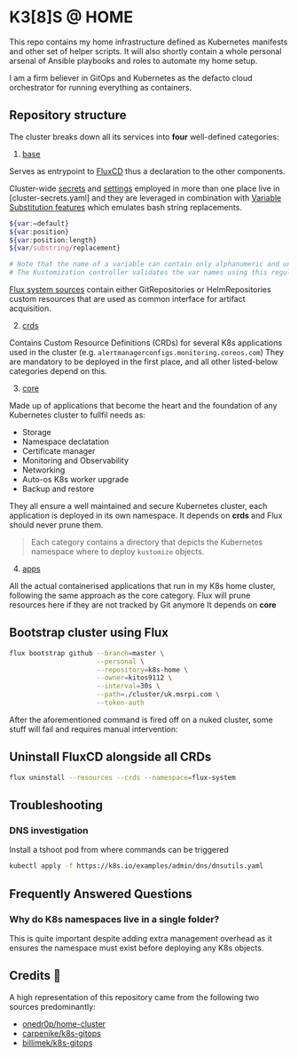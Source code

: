 # K3[8]S @ HOME

This repo contains my home infrastructure defined as Kubernetes manifests and other set of helper scripts. It will also shortly contain a whole personal arsenal of Ansible playbooks and roles to automate my home setup.

I am a firm believer in GitOps and Kubernetes as the defacto cloud orchestrator for running everything as containers.

## Repository structure

The cluster breaks down all its services into **four** well-defined categories:

1. [base](./base)

Serves as entrypoint to [FluxCD](https://fluxcd.io/docs/) thus a declaration to the other components.

Cluster-wide [secrets](./cluster/base/cluster-secrets.yaml) and [settings](./cluster/base/cluster-settings.yaml) employed in more than one place live in [cluster-secrets.yaml] and they are leveraged in combination with [Variable Substitution features](https://fluxcd.io/docs/components/kustomize/kustomization/#variable-substitution) which emulates bash string replacements.

```sh
${var:=default}
${var:position}
${var:position:length}
${var/substring/replacement}

# Note that the name of a variable can contain only alphanumeric and underscore characters.
# The Kustomization controller validates the var names using this regular expression: ^[_[:alpha:]][_[:alpha:][:digit:]]*$.
```

[Flux system sources](./cluster/base/flux-system/sources) contain either GitRepositories or HelmRepositories custom resources that are used as common interface for artifact acquisition.

2. [crds](./crds)

Contains Custom Resource Definitions (CRDs) for several K8s applications used in the cluster (e.g. `alertmanagerconfigs.monitoring.coreos.com`)
They are mandatory to be deployed in the first place, and all other listed-below categories depend on this.

3. [core](./core)

Made up of applications that become the heart and the foundation of any Kubernetes cluster to fullfil needs as:

- Storage
- Namespace declatation
- Certificate manager
- Monitoring and Observability
- Networking
- Auto-os K8s worker upgrade
- Backup and restore

They all ensure a well maintained and secure Kubernetes cluster, each application is deployed in its own namespace.
It depends on **crds** and Flux should never prune them.

> Each category contains a directory that depicts the Kubernetes namespace where to deploy `kustomize` objects.

4. [apps](./apps)

All the actual containerised applications that run in my K8s home cluster, following the same approach as the core category. Flux will prune resources here if they are not tracked by Git anymore
It depends on **core**

## Bootstrap cluster using Flux

```sh
flux bootstrap github --branch=master \
                      --personal \
                      --repository=k8s-home \
                      --owner=kitos9112 \
                      --interval=30s \
                      --path=./cluster/uk.msrpi.com \
                      --token-auth
```

After the aforementioned command is fired off on a nuked cluster, some stuff will fail and requires manual intervention:


## Uninstall FluxCD alongside all CRDs

```sh
flux uninstall --resources --crds --namespace=flux-system
```

## Troubleshooting

### DNS investigation

Install a tshoot pod from where commands can be triggered

```sh
kubectl apply -f https://k8s.io/examples/admin/dns/dnsutils.yaml
```

## Frequently Answered Questions

### Why do K8s namespaces live in a single folder?

This is quite important despite adding extra management overhead as it ensures the namespace must exist before deploying any K8s objects.

## Credits :handshake:&nbsp;

A high representation of this repository came from the following two sources predominantly:

- [onedr0p/home-cluster](https://github.com/onedr0p/home-cluster)
- [carpenike/k8s-gitops](https://github.com/carpenike/k8s-gitops)
- [billimek/k8s-gitops](https://github.com/billimek/k8s-gitops)
